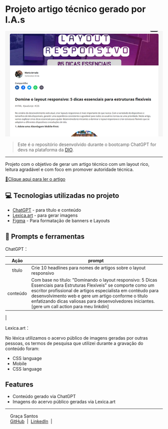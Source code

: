 



# Projeto artigo técnico gerado por I.A.s


![image](preview.png)


 > Este é o repositório desenvolvido durante o bootcamp ChatGPT for devs na plataforma da [DIO](https://dio.me).

-------

Projeto com o objetivo de gerar um artigo técnico com um layout rico, leitura agradável e com foco em promover autoridade técnica.

<a href="https://dio.me/articles/domine-o-layout-responsivo-5-dicas-essenciais-para-estruturas-flexiveis" title="View PDF now"> 📕Clique aqui para ler o artigo</a>

## 💻 Tecnologias utilizadas no projeto

- [ChatGPT](https://chat.openai.com/) - para título e conteúdo
- [Lexica.art](https://lexica.art/) - para gerar imagens
- [Figma](https://www.figma.com/login?is_not_gen_0=true) - Para formatação de banners e Layouts

## 📄 Prompts e ferramentas


ChatGPT：

|   Ação   | prompt                                                                                                                                                                                                                                                                         |
| :------: | ------------------------------------------------------------------------------------------------------------------------------------------------------------------------------------------------------------------------------------------------------------------------------ |
|  título  | Crie 10 headlines para nomes de artigos sobre o layout responsivo                                                                                                                                                                            |
| conteúdo | Com base no título: "Dominando o layout responsivo: 5 Dicas Essenciais para Estruturas Flexíveis" se comporte como um escritor profissional de artigos especialista em contéudo para desenvolvimento web e gere um artigo conforme o título enfatizando dicas valiosas para desenvolvedores iniciantes.  [gere um call action para meu linkdin]  
|


Lexica.art：

 No léxica utilizamos o acervo público de imagens geradas por outras pessoas, os termos de pesquisa que utilizei durante a gravação do conteúdo foram:

-  CSS language
-  Mobile
-  CSS language  



## Features

- Conteúdo gerado via ChatGPT
- Imagens do acervo público geradas via Lexica.art


-------

<p>
    <p>&nbsp&nbsp&nbsp Graça Santos<br>
    &nbsp&nbsp&nbsp
    <a href="https://github.com/Graca-OAWEB">
    GitHub</a>
    &nbsp;|&nbsp;
    <a href="https://www.linkedin.com/in/graca-santos/">LinkedIn</a>
&nbsp;|&nbsp;

</p>
<br/><br/>
<p>




